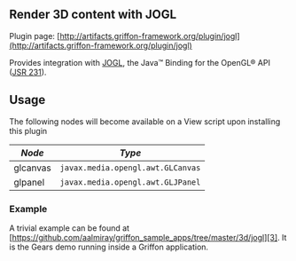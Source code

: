 
Render 3D content with JOGL
---------------------------

Plugin page: [http://artifacts.griffon-framework.org/plugin/jogl](http://artifacts.griffon-framework.org/plugin/jogl)


Provides integration with [JOGL][1], the Java™ Binding for the OpenGL® API ([JSR 231][2]).

Usage
-----

The following nodes will become available on a View script upon installing this plugin

| *Node*   | *Type*                            |
| -------- | --------------------------------- |
| glcanvas | `javax.media.opengl.awt.GLCanvas` |
| glpanel  | `javax.media.opengl.awt.GLJPanel` |

### Example

A trivial example can be found at [https://github.com/aalmiray/griffon_sample_apps/tree/master/3d/jogl][3]. It is the Gears
demo running inside a Griffon application.

[1]: http://jogamp.org/
[2]: http://jcp.org/en/jsr/detail?id=231
[3]: https://github.com/aalmiray/griffon_sample_apps/tree/master/3d/jogl

